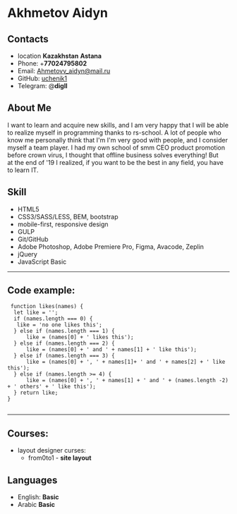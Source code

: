 # Akhmetov Aidyn
## Contacts
* location **Kazakhstan** **Astana**
* Phone:
+**77024795802**
* Email: Ahmetovv_aidyn@mail.ru
* GitHub: [uchenik1](https://github.com/uchenik1/rsschool-cv/tree/gh-pages)
* Telegram: @**digll**

## About Me

I want to learn and acquire new skills, and I am very happy that I will be able to realize myself in programming thanks to rs-school. A lot of people who know me personally think that I'm 
I'm very good with people, and I consider myself a team player. I had my own school of smm CEO product promotion before crown virus, I thought that offline business solves everything! But  
at the end of '19 I realized, if you want to be the best in any field, you have to learn IT. 

## Skill

* HTML5
* CSS3/SASS/LESS, BEM, bootstrap
* mobile-first, responsive design
* GULP
* Git/GitHub
* Adobe Photoshop, Adobe Premiere Pro, Figma, Avacode, Zeplin
* jQuery
* JavaScript Basic

---

## Code example: 

```
 function likes(names) {
  let like = '';
  if (names.length === 0) {
   like = 'no one likes this'; 
  } else if (names.length === 1) {
      like = (names[0] + ' likes this');
  } else if (names.length === 2) {
      like = (names[0] + ' and ' + names[1] + ' like this');
  } else if (names.length === 3) {
      like = (names[0] + ', ' + names[1]+ ' and ' + names[2] + ' like this');
  } else if (names.length >= 4) {
      like = (names[0] + ', ' + names[1] + ' and ' + (names.length -2) + ' others' + ' like this');
  } return like;
}
 
```
---

## Courses:
* layout designer curses: 
  + from0to1 - **site layout** 

## Languages
* English: **Basic**
* Arabic **Basic**
